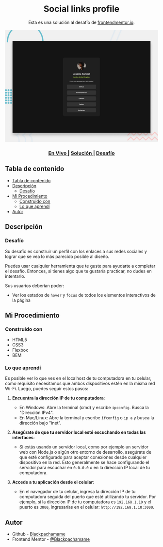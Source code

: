 <h1 align="center">Social links profile</h1>

<div align="center">
   Esta es una solución al desafío de <a href="https://www.frontendmentor.io/">frontendmentor.io</a>.
</div>
<br>
<div align="center">
<img src="design/preview.jpg"></img>
  <h3>
    <a href="https://blackpachamame.github.io/frontendmentor/newbie/social-links-profile/">
      En Vivo
    </a>
    <span> | </span>
    <a href="https://www.frontendmentor.io/solutions/my-social-links-profile-grAmpsFLRg">
      Solución
    </a>
   <span> | </span>
    <a href="https://www.frontendmentor.io/challenges/social-links-profile-UG32l9m6dQ">
      Desafío
    </a>
  </h3>
</div>

## Tabla de contenido

- [Tabla de contenido](#tabla-de-contenido)
- [Descripción](#descripción)
  - [Desafío](#desafío)
- [Mi Procedimiento](#mi-procedimiento)
  - [Construido con](#construido-con)
  - [Lo que aprendí](#lo-que-aprendí)
- [Autor](#autor)

## Descripción

### Desafío

Su desafío es construir un perfil con los enlaces a sus redes sociales y lograr que se vea lo más parecido posible al diseño.

Puedes usar cualquier herramienta que te guste para ayudarte a completar el desafío. Entonces, si tienes algo que te gustaría practicar, no dudes en intentarlo.

Sus usuarios deberían poder:

- Ver los estados de `hover` y `focus` de todos los elementos interactivos de la página

## Mi Procedimiento

### Construido con

- HTML5
- CSS3
- Flexbox
- BEM

### Lo que aprendí

Es posible ver lo que ves en el localhost de tu computadora en tu celular, como requisito necesitamos que ambos dispositivos estén en la misma red Wi-Fi. Luego, puedes seguir estos pasos:

1. **Encuentra la dirección IP de tu computadora**:
   - En Windows: Abre la terminal (cmd) y escribe `ipconfig`. Busca la "Dirección IPv4".
   - En Mac/Linux: Abre la terminal y escribe `ifconfig` o `ip a` y busca la dirección bajo "inet".

2. **Asegúrate de que tu servidor local esté escuchando en todas las interfaces**:
   - Si estás usando un servidor local, como por ejemplo un servidor web con Node.js o algún otro entorno de desarrollo, asegúrate de que esté configurado para aceptar conexiones desde cualquier dispositivo en la red. Esto generalmente se hace configurando el servidor para escuchar en `0.0.0.0` o en la dirección IP local de tu computadora.

3. **Accede a tu aplicación desde el celular**:
   - En el navegador de tu celular, ingresa la dirección IP de tu computadora seguida del puerto que esté utilizando tu servidor. Por ejemplo, si la dirección IP de tu computadora es `192.168.1.10` y el puerto es `3000`, ingresarías en el celular: `http://192.168.1.10:3000`.

## Autor

- Github - [Blackpachamame](https://github.com/Blackpachamame)
- Frontend Mentor - [@Blackpachamame](https://www.frontendmentor.io/profile/Blackpachamame)

